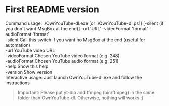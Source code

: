 # First README version

<p>
    Command usage: .\OwnYouTube-dl.exe [or .\OwnYouTube-dl.ps1] [-silent (if you don't want MsgBox at the end)] -url 'URL' -videoFormat 'format' -audioFormat 'format'<br>
    -silent        Call this switch if you want no MsgBox at the end (useful for automation)<br>
    -url           YouTube video URL<br>
    -videoFormat   Chosen YouTube video format (e.g. 248)<br>
    -audioFormat   Chosen YouTube audio format (e.g. 251)<br>
    -help          Show this help<br>
    -version       Show version<br>
Interactive usage: Just launch OwnYouTube-dl.exe and follow the instructions<br>
</p>

> Important: Please put yt-dlp and ffmpeg (bin/ffmpeg) in the same folder than OwnYouTube-dl. Otherwise, nothing will works :)
